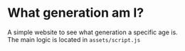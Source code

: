 # What generation am I?
A simple website to see what generation a specific age is.  
The main logic is located in `assets/script.js`  